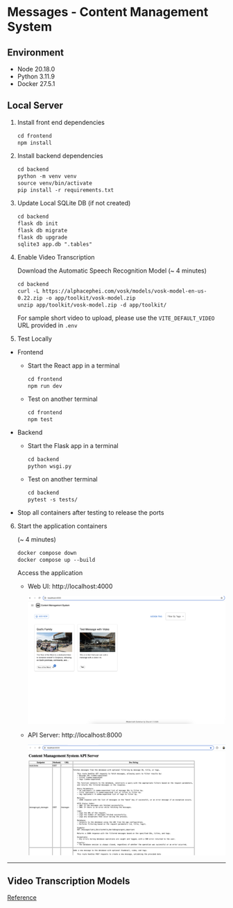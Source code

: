 # Messages - Content Management System

## Environment

* Node 20.18.0
* Python 3.11.9
* Docker 27.5.1

## Local Server

1. Install front end dependencies

    ```
    cd frontend
    npm install
    ```

2. Install backend dependencies

    ```
    cd backend
    python -m venv venv
    source venv/bin/activate
    pip install -r requirements.txt
    ```

3. Update Local SQLite DB (if not created)

    ```
    cd backend
    flask db init
    flask db migrate
    flask db upgrade
    sqlite3 app.db ".tables"
    ```

4. Enable Video Transcription

    Download the Automatic Speech Recognition Model (~ 4 minutes)
    ```
    cd backend
    curl -L https://alphacephei.com/vosk/models/vosk-model-en-us-0.22.zip -o app/toolkit/vosk-model.zip
    unzip app/toolkit/vosk-model.zip -d app/toolkit/
    ```

    For sample short video to upload, please use the `VITE_DEFAULT_VIDEO` URL provided in `.env`

5. Test Locally

* Frontend
    * Start the React app in a terminal
        ```
        cd frontend
        npm run dev
        ```
    * Test on another terminal
        ```
        cd frontend
        npm test
        ```

* Backend
    * Start the Flask app in a terminal
        ```
        cd backend
        python wsgi.py
        ```
    * Test on another terminal
        ```
        cd backend
        pytest -s tests/
        ```

* Stop all containers after testing to release the ports

6. Start the application containers

    (~ 4 minutes)
    ```
    docker compose down
    docker compose up --build
    ```

    Access the application

    * Web UI: http://localhost:4000

        ![frontend](assets/frontend.png)

    * API Server: http://localhost:8000

        ![backend](assets/backend.png)

---

## Video Transcription Models

[Reference](backend/app/toolkit/readme.md)

